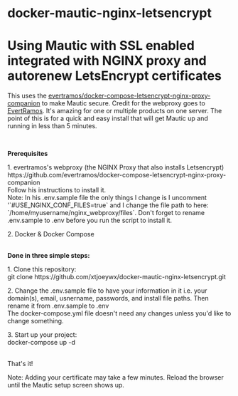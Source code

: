  # docker-mautic-nginx-letsencrypt
 # Using Mautic with SSL enabled integrated with NGINX proxy and autorenew LetsEncrypt certificates
 <p>This uses the
  <a href="https://github.com/evertramos/docker-compose-letsencrypt-nginx-proxy-companion">evertramos/docker-compose-letsencrypt-nginx-proxy-companion</a> to
  make Mautic secure. Credit for the webproxy goes to <a href="https://github.com/evertramos">EvertRamos</a>.
  It's amazing for one or multiple products on one server. The
  point of this is for a quick and easy install that will get
  Mautic up and running in less than 5 minutes.
</p>
<br />
<p>
  <strong>Prerequisites</strong>
</p>
<p>
  1. evertramos's webproxy (the NGINX Proxy that also installs
  Letsencrypt)<br />
  https://github.com/evertramos/docker-compose-letsencrypt-nginx-proxy-companion<br />
  Follow his instructions to install it.<br />
  Note: In his .env.sample file the only things I change is I
  uncomment '`#USE_NGINX_CONF_FILES=true` and I change the
  file path to here: `/home/myusername/nginx_webproxy/files`. Don't forget to rename .env.sample to .env before you run the
  script to install it.
</p>
<p>
  2. Docker &amp; Docker Compose
</p>
<p>
  <br />
  <strong>Done in three simple steps:</strong>
</p>
<p>
  1. Clone this repository:<br />
  git clone https://github.com/xtjoeywx/docker-mautic-nginx-letsencrypt.git
</p>
<p>
  2. Change the .env.sample file to have your information in it i.e. your
  domain(s), email, usnername, passwords, and install file paths.
  Then rename it from .env.sample to .env<br />
  The docker-compose.yml file doesn't
  need any changes unless you'd like to change something.
</p>
<p>
  3. Start up your project:<br />
  docker-compose up -d
</p>
<p>
  <br />
  That's it!
</p>
<p>
  Note: Adding your certificate may take a few minutes. Reload the
  browser until the Mautic setup screen shows up.
</p>
